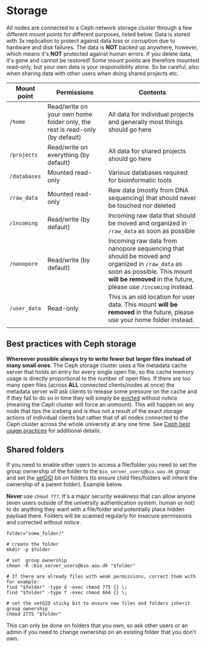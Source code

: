 # Storage
All nodes are connected to a Ceph network storage cluster through a few different mount points for different purposes, listed below. Data is stored with 3x replication to protect against data loss or corruption due to hardware and disk failures. The data is **NOT** backed up anywhere, however, which means it's **NOT** protected against human errors. If you delete data, it's gone and cannot be restored! Some mount points are therefore mounted read-only, but your own data is your responsibility alone. So be careful, also when sharing data with other users when doing shared projects etc.

| Mount point | Permissions | Contents |
| --- | --- | --- |
| `/home` | Read/write on your own home folder only, the rest is read-only (by default) | All data for individual projects and generally most things should go here |
| `/projects` | Read/write on everything (by default) | All data for shared projects should go here |
| `/databases` | Mounted read-only | Various databases required for bioinformatic tools |
| `/raw_data` | Mounted read-only | Raw data (mostly from DNA sequencing) that should never be touched nor deleted |
| `/incoming` | Read/write (by default) | Incoming raw data that should be moved and organized in `/raw_data` as soon as possible |
| `/nanopore` | Read/write (by default) | Incoming raw data from nanopore sequencing that should be moved and organized in `/raw_data` as soon as possible. This mount **will be removed** in the future, please use `/incoming` instead. |
| `/user_data` | Read-only | This is an old location for user data. This mount **will be removed** in the future, please use your home folder instead. |
| | | |

## Best practices with Ceph storage
**Whereever possible always try to write fewer but larger files instead of many small ones**. The Ceph storage cluster uses a file metadata cache server that holds an entry for every single open file, so the cache memory usage is directly proportional to the number of open files. If there are too many open files (across **ALL** connected clients/nodes at once) the metadata server will ask clients to release some pressure on the cache and if they fail to do so in time they will simply be [evicted](https://docs.ceph.com/en/reef/cephfs/eviction/) without notice (meaning the Ceph cluster will force an unmount). This will happen on any node that tips the iceberg and is thus not a result of the exact storage actions of individual clients but rather that of all nodes connected to the Ceph cluster across the whole university at any one time. See [Ceph best usage practices](https://docs.ceph.com/en/reef/cephfs/app-best-practices/) for additional details.

## Shared folders
If you need to enable other users to access a file/folder you need to set the group ownership of the folder to the `bio_server_users@bio.aau.dk` group and set the [setGID](https://www.geeksforgeeks.org/setuid-setgid-and-sticky-bits-in-linux-file-permissions/) bit on folders (to ensure child files/folders will inherit the ownership of a parent folder). Example below.

**Never** use `chmod 777`. It's a major security weakness that can allow anyone (even users outside of the university authentication system, human or not) to do anything they want with a file/folder and potentially place hidden payload there. Folders will be scanned regularly for insecure permissions and corrected without notice. 

```
folder="some_folder/"

# create the folder
mkdir -p $folder

# set  group ownership
chown -R :bio_server_users@bio.aau.dk "$folder"

# If there are already files with weak permissions, correct them with for example:
find "$folder" -type d -exec chmod 775 {} \;
find "$folder" -type f -exec chmod 664 {} \;

# set the setGID sticky bit to ensure new files and folders inherit group ownership
chmod 2775 "$folder"
```

This can only be done on folders that you own, so ask other users or an admin if you need to change ownership on an existing folder that you don't own.
